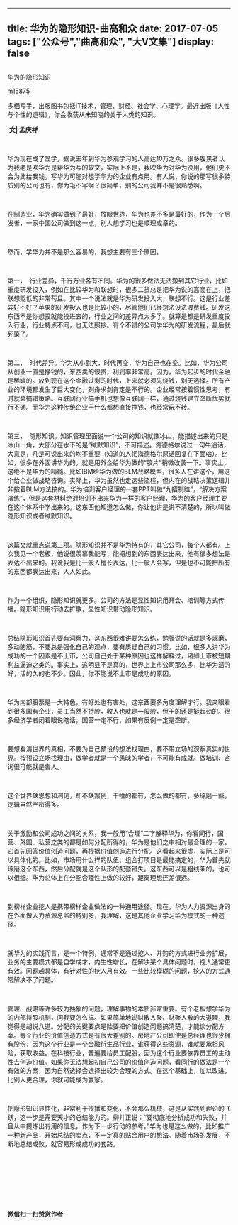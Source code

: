
---
title:   华为的隐形知识-曲高和众
date: 2017-07-05
tags: ["公众号","曲高和众", "大V文集"]
display: false
---


## 



华为的隐形知识




m15875




多栖写手，出版图书包括IT技术，管理、财经、社会学、心理学。最近出版《人性与个性的逻辑》，你会收获从未知晓的关于人类的知识。


&nbsp;**文|&nbsp;孟庆祥**

&nbsp;

华为现在成了显学，据说去年到华为参观学习的人高达10万之众。很多腹黑者认为我老是吹华为是帮华为写的软文，实际上不是，我吹华为对华为没用，他们更不会为此给我钱。写华为可能对想学华为的企业有点用。有人说，你说的那写很多特质别的公司也有，你为毛不写啊？很简单，别的公司我并不是很熟悉啊。

&nbsp;

在制造业，华为确实做到了最好，放眼世界，华为也差不多是最好的，作为一个后发者，一家中国公司做到这一点，别人想学习也是顺理成章的。

&nbsp;

然而，学华为并不是那么容易的，我想主要有三个原因。

&nbsp;

第一，&nbsp;&nbsp;行业差异，千行万业各有不同。华为的很多做法无法搬到其它行业，比如重度研发投入，例如在比较华为和联想时，很多二货总是把华为说的高高在上，把联想贬低的非常苟且。其中一个说法就是华为研发投入大，联想不行。这是行业差异好不好？苹果的研发投入也是比较小的，尽管他们已经想法设法浪费钱。研发这东西不是你想投就能投进去的，行业之间的差异点太多了。就算是都是研发重度投入行业，行业特点不同，也无法照抄。有个不错的公司学华为的研发流程，最后就死菜了。

&nbsp;

第二，&nbsp;&nbsp;时代差异。华为从小到大，时代再变，华为自己也在变。比如，华为公司从创业一直是挣钱的，东西卖的很贵，利润率非常高。因为，华为起步的时代金融是稀缺的。放到现在这个金融过剩的时代，上来就必须先烧钱，别无选择。所有产业的环境都发生了巨大变化，刻舟求剑肯定是不行的。企业经常按着惯性思考，有时就会搞错策略。互联网行业搞手机也想像互联网一样，通过烧钱建立垄断优势就行不通。而华为这种传统企业干什么都想直接挣钱，也经常玩不转。

&nbsp;

第三，&nbsp;&nbsp;隐形知识。知识管理里面说一个公司的知识就像冰山，能描述出来的只是冰山一角，大部分在水下的是“缄默知识”，不可描述。海德格尔说过一句牛逼话，大意是，凡是可说出来的均不重要（知道的人把海德格尔原话回复在下面哈）。比如，很多在外面讲华为的，就是用外企给华为做的“胶片”稍微改装一下。事实上，这绝不是华为的精髓。比如IBM给华为做的BLM战略模型，很多人在讲这个，用这个给企业做战略咨询。实际上，华为虽然也走这些流程，但内在的战略决策逻辑并非按着BLM方法搞的。华为培训客户经理的一套PPT叫做“九招制胜”，“解决方案演练”，但是这套材料绝对培训不出来华为一样的客户经理，华为的客户经理主要在这个体系中学出来的。这东西他知道怎么做，你让他讲是讲不清楚的，所以叫做隐形知识或者缄默知识。

&nbsp;

这篇文就重点说第三项。隐形知识并不是华为特有的，其它公司，每个人都有。上次我见一个老板，他说很羡慕我能写，能把想到的东西表达出来，他有很多想法是表达不出来的。我说我是比一般人擅长表达，比一般人会写，但是也不可能把所有的东西都表达出来，人人如此。

&nbsp;

作为一个组织，隐形知识就更多。公司的方法是显性知识用开会、培训等方式传播。隐形知识用行动去扩散，显性知识带动隐形知识。

&nbsp;

总结隐形知识首先要有洞察力，这东西很难讲要怎么练，勉强说的话就是多琢磨，多动脑筋，不要总是强化自己的观点，要有质疑自己的习惯。比如，很多人讲华为成功的一个因素是不上市，公司自己处于某种原因也这样解释过，诸如上市被短期利益逼迫之类的。事实上，这明显不是真的，世界上上市公司那么多，比华为活的好，活的久的也不少。因此，你不能说不上市是成功的原因。

&nbsp;

华为内部股票是一大特色，有好处也有害处，这东西要多角度理解才行。我亲眼看到很多国有企业，员工当然不持股，收入也就是一般般，但干的还是挺起劲的。很多经济学者闭着眼说瞎话，国营一定不行，如果有反例一定是垄断。

&nbsp;

要想看清世界的真相，不要为自己预设的想法找理由，要不带立场的观察真实的世界。按预设立场找理由，做学者就是一个愚昧的学者，不可能有成就。做培训、咨询很可能就是害人。

&nbsp;

这个世界缺思想和洞见，却不缺案例，干啥的都有，怎么做的都有，多琢磨一些，逻辑自然严密得多。

&nbsp;

关于激励和公司成功之间的关系，我一般用“合理”二字解释华为，你看同行，国营、外国、私营之类的都是如何分配所得的，华为是他们之中相对最合理的一家。它首先回答价值创造问题，再根据价值创造进行分配。这看起来很虚，实际上是可以具体化的。比如，市场用什么样的队伍、组合打项目是最能搞定的，华为首先就琢磨这个东西，然后分配就是这个队形的配套错失。这东西可以是粗线条的，也可以很细。华为总体上在分配合理性上做的较好，距离理想还差很远。

&nbsp;

到榜样企业挖人是携带榜样企业做法的一种通用途径。现在，华为人力资源出身的在外面做人力资源总监的特别多，我理解，这是其他企业学习华为模式的一种途径。

&nbsp;

就华为的实践而言，是一个特例，通常不是通过挖人、并购的方式进行业务扩展，业务的主要模式都是自学成才，内生性增长。在解决某个具体问题时，挖人通常更有效。问题越具体，有针对性的挖人月有效。一些比较模糊的问题，挖人的方式通常解决不了问题。

&nbsp;

管理、战略等许多较为抽象的问题，理解事物的本质非常重要。有个老板想学华为的内部持股机制，问我要怎么搞。如果简单地说财散人聚、财聚人散的大道理，我觉得是胡说八道。分配的关键要点是险要把价值创造问题搞清楚，才能谈分配方案。每个行业的价值创造方式是有很大差别的。房地产公司即使是总经理也很少拥有股份，因为这个行业是一个金融衍生品行业，谁获得这些资源，谁就要承担风险，获取收益。在科技行业，普遍要给员工配股，因为这个行业要依靠员工的主动性去创造价值。如果你无法想起初自己公司的价值创造问题，看同行的做法是一个有效的方案，因为自然选择会选择出较为合理的方式。在这个基础上，加以改进，比别人更合理，你就可能成为赢家。

&nbsp;

把隐形知识显性化，非常利于传播和变化，不会那么机械，这是从实践到理论的飞跃，这一步是需要天才的总结能力的。柳井正说：“要彻底地分析成功和失败，并且从中提炼出有用的信息，作为下一步行动的参考。”华为也是这么做的，比如推广一种新产品，开始总结的卖点，不一定真的贴合用户的想法。随着市场的发展，不断地总结成败，就容易形成成功的套路。

&nbsp;

&nbsp;

&nbsp;

&nbsp;




**微信扫一扫赞赏作者**















